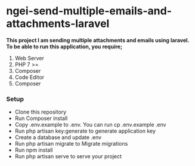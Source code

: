 # ngei-send-multiple-emails-and-attachments-laravel
**<p>This project I am sending multiple attachments and emails using laravel. To be able to run this application, you require;</h2>**
<ol>
    <li>Web Server</li>
    <li>PHP 7 >=</li>
    <li> Composer</li>
    <li>Code Editor</li>
    <li>Composer</li>
</ol>
<h3>Setup</h3>
<ul>
    <li>Clone this repository</li>
    <li>Run Composer install</li>
    <li>Copy .env.example to .env. You can run cp .env.example .env</li>
    <li>Run php artisan key:generate to generate application key</li>
    <li>Create a database and update .env</li>
    <li>Run php artisan migrate to Migrate migrations</li>
    <li>Run npm install</li>
    <li>Run php artisan serve to serve your project</li>
</ul>
